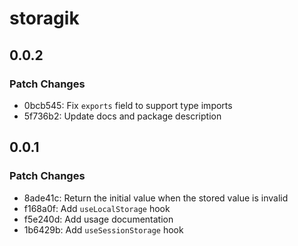 # storagik

## 0.0.2

### Patch Changes

- 0bcb545: Fix `exports` field to support type imports
- 5f736b2: Update docs and package description

## 0.0.1

### Patch Changes

- 8ade41c: Return the initial value when the stored value is invalid
- f168a0f: Add `useLocalStorage` hook
- f5e240d: Add usage documentation
- 1b6429b: Add `useSessionStorage` hook
